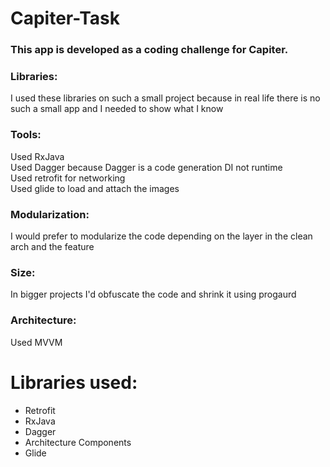# Capiter-Task
### This app is developed as a coding challenge for Capiter.
### Libraries:
  I used these libraries on such a small project because in real life there is no such a small app and I needed to show what I know<br/>
### Tools:
  Used RxJava<br/>
  Used Dagger because Dagger is a code generation DI not runtime<br/>
  Used retrofit for networking<br/>
  Used glide to load and attach the images<br/>
### Modularization:
  I would prefer to modularize the code depending on the layer in the clean arch and the feature<br/>
### Size:
  In bigger projects I'd obfuscate the code and shrink it using progaurd<br/>
### Architecture:
  Used MVVM
# Libraries used:<br/>
*  Retrofit
*  RxJava
*  Dagger
*  Architecture Components
*  Glide
